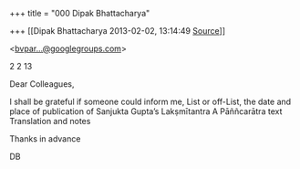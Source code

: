 +++
title = "000 Dipak Bhattacharya"

+++
[[Dipak Bhattacharya	2013-02-02, 13:14:49 [Source](https://groups.google.com/g/bvparishat/c/gLXD1SHTi2w)]]



\<[bvpar...@googlegroups.com]()\>

  

2 2 13

Dear Colleagues,

I shall be grateful if someone could inform me, List or off-List, the date and place of publication of Sanjukta Gupta’s Lakṣmītantra A Pāññcarātra text Translation and notes

Thanks in advance

DB

